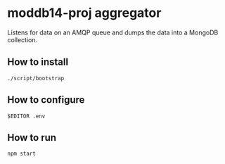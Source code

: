 # moddb14-proj aggregator

Listens for data on an AMQP queue and dumps the data into a MongoDB collection.

## How to install

    ./script/bootstrap

## How to configure

    $EDITOR .env

## How to run

    npm start
